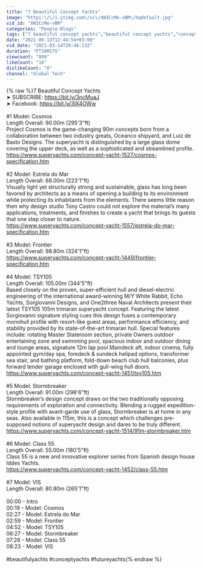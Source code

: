 ```yaml
---
title: "7 Beautiful Concept Yachts"
image: "https:\/\/i.ytimg.com\/vi\/XW3CcMe-vBM\/hqdefault.jpg"
vid_id: "XW3CcMe-vBM"
categories: "People-Blogs"
tags: ["7 beautiful concept yachts","beautiful concept yachts","concept yachts"]
date: "2021-06-13T12:44:54+03:00"
vid_date: "2021-03-14T20:46:13Z"
duration: "PT10M17S"
viewcount: "899"
likeCount: "16"
dislikeCount: "0"
channel: "Global Tech"
---
```

{% raw %}7 Beautiful Concept Yachts<br />➤ SUBSCRIBE: <a rel="nofollow" target="blank" href="https://bit.ly/3ncMuaJ">https://bit.ly/3ncMuaJ</a><br />➤ Facebook: <a rel="nofollow" target="blank" href="https://bit.ly/3lX4OWw">https://bit.ly/3lX4OWw</a><br /><br />#1 Model: Cosmos<br />Length Overall: 90.00m  (295'3&quot;ft)<br />Project Cosmos is the game-changing 90m concepts born from a collaboration between two industry greats, Oceanco shipyard, and Luiz de Basto Designs. The superyacht is distinguished by a large glass dome covering the upper deck, as well as a sophisticated and streamlined profile.<br /><a rel="nofollow" target="blank" href="https://www.superyachts.com/concept-yacht-1527/cosmos-specification.htm">https://www.superyachts.com/concept-yacht-1527/cosmos-specification.htm</a><br /><br />#2 Model: Estrela do Mar<br />Length Overall: 68.00m  (223'1&quot;ft)<br />Visually light yet structurally strong and sustainable, glass has long been favored by architects as a means of opening a building to its environment while protecting its inhabitants from the elements. There seems little reason then why design studio Tony Castro could not explore the material’s many applications, treatments, and finishes to create a yacht that brings its guests that one step closer to nature.<br /><a rel="nofollow" target="blank" href="https://www.superyachts.com/concept-yacht-1557/estrela-do-mar-specification.htm">https://www.superyachts.com/concept-yacht-1557/estrela-do-mar-specification.htm</a><br /><br />#3 Model: Frontier<br />Length Overall: 98.80m  (324'1&quot;ft)<br /><a rel="nofollow" target="blank" href="https://www.superyachts.com/concept-yacht-1449/frontier-specification.htm">https://www.superyachts.com/concept-yacht-1449/frontier-specification.htm</a><br /><br />#4 Model: TSY105<br />Length Overall: 105.00m  (344'5&quot;ft)<br />Based closely on the proven, super-efficient hull and diesel-electric engineering of the international award-winning M/Y White Rabbit, Echo Yachts, Sorgiovanni Designs, and One2three Naval Architects present their latest TSY105 105m trimaran superyacht concept. Featuring the latest Sorgiovanni signature styling cues this design fuses a contemporary monohull profile with resort-like guest areas, performance efficiency, and stability provided by its state-of-the-art trimaran hull. Special features include: rotating Master Stateroom section, private Owners outdoor entertaining zone and swimming pool, spacious indoor and outdoor dining and lounge areas, signature 12m lap pool Maindeck aft, indoor cinema, fully appointed gym/day spa, foredeck &amp; sundeck helipad options, transformer sea stair, and bathing platform, fold-down beach club hull balconies, plus forward tender garage enclosed with gull-wing hull doors.<br /><a rel="nofollow" target="blank" href="https://www.superyachts.com/concept-yacht-1451/tsy105.htm">https://www.superyachts.com/concept-yacht-1451/tsy105.htm</a><br /><br />#5 Model: Stormbreaker<br />Length Overall: 91.00m  (298'6&quot;ft)<br />Stormbreaker’s design concept draws on the two traditionally opposing requirements of exploration and connectivity. Blending a rugged expedition-style profile with avant-garde use of glass, Stormbreaker is at home in any seas. Also available in 115m, this is a concept which challenges pre-supposed notions of superyacht design and dares to be truly different.<br /><a rel="nofollow" target="blank" href="https://www.superyachts.com/concept-yacht-1514/91m-stormbreaker.htm">https://www.superyachts.com/concept-yacht-1514/91m-stormbreaker.htm</a><br /><br />#6 Model: Class 55<br />Length Overall: 55.00m  (180'5&quot;ft)<br />Class 55 is a new and innovative explorer series from Spanish design house Iddes Yachts.<br /><a rel="nofollow" target="blank" href="https://www.superyachts.com/concept-yacht-1452/class-55.htm">https://www.superyachts.com/concept-yacht-1452/class-55.htm</a><br /><br />#7 Model: VIS<br />Length Overall: 80.80m  (265'1&quot;ft)<br /><br />00:00 - Intro<br />00:19 - Model: Cosmos<br />02:27 - Model: Estrela do Mar<br />02:59 - Model: Frontier<br />04:52 - Model: TSY105<br />06:27 - Model: Stormbreaker<br />07:28 - Model: Class 55<br />08:23 - Model: VIS<br /><br />#beautifulyachts #conceptyachts #futureyachts{% endraw %}
